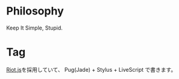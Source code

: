 # Philosophy
Keep It Simple, Stupid.

# Tag
[Riot.js](http://riotjs.com)を採用していて、
Pug(Jade) + Stylus + LiveScript で書きます。
